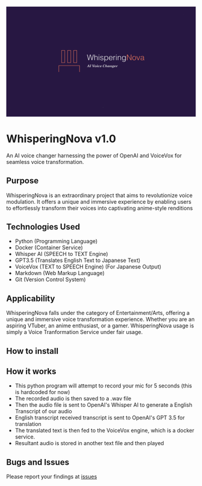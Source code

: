 ![alt text](images/whisperingNova.png "WhisperingNova")

# WhisperingNova v1.0
An AI voice changer harnessing the power of OpenAI and VoiceVox for seamless voice transformation.

## Purpose
WhisperingNova is an extraordinary project that aims to revolutionize voice modulation. It offers a unique and immersive experience by enabling users to effortlessly transform their voices into captivating anime-style renditions

## Technologies Used
- Python    (Programming Language)
- Docker    (Container Service)
- Whisper AI    (SPEECH to TEXT Engine)
- GPT3.5  (Translates English Text to Japanese Text)
- VoiceVox  (TEXT to SPEECH Engine) (For Japanese Output)
- Markdown  (Web Markup Language)
- Git   (Version Control System)

## Applicability
WhisperingNova falls under the category of Entertainment/Arts, offering a unique and immersive voice transformation experience. Whether you are an aspiring VTuber, an anime enthusiast, or a gamer. WhisperingNova usage is simply a Voice Tranformation Service under fair usage.

## How to install

## How it works
- This python program will attempt to record your mic for 5 seconds (this is hardcoded for now)
- The recorded audio is then saved to a .wav file
- Then the audio file is sent to OpenAI's Whisper AI to generate a English Transcript of our audio
- English transcript received transcript is sent to OpenAI's GPT 3.5 for translation
- The translated text is then fed to the VoiceVox engine, which is a docker service.
- Resultant audio is stored in another text file and then played

## Bugs and Issues
Please report your findings at [issues](https://github.com/NONAN23x/WhisperingNova/issues)
